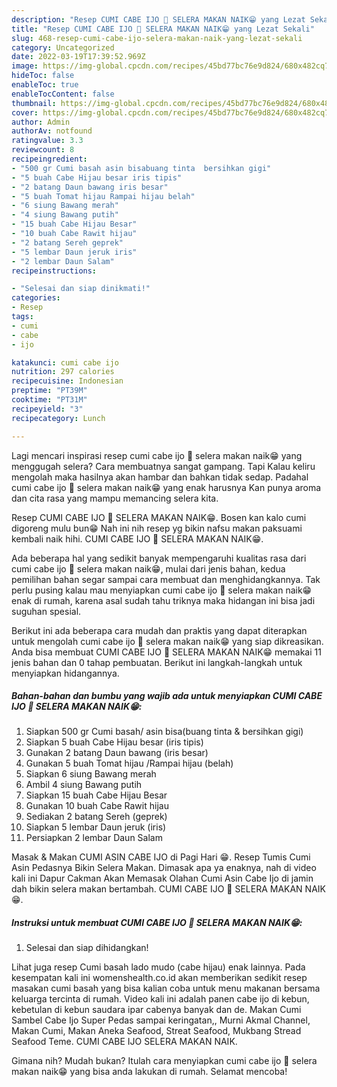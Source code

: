 ```yaml
---
description: "Resep CUMI CABE IJO 🐙 SELERA MAKAN NAIK😁 yang Lezat Sekali"
title: "Resep CUMI CABE IJO 🐙 SELERA MAKAN NAIK😁 yang Lezat Sekali"
slug: 468-resep-cumi-cabe-ijo-selera-makan-naik-yang-lezat-sekali
category: Uncategorized
date: 2022-03-19T17:39:52.969Z
image: https://img-global.cpcdn.com/recipes/45bd77bc76e9d824/680x482cq70/cumi-cabe-ijo-selera-makan-naik-foto-resep-utama.jpg
hideToc: false
enableToc: true
enableTocContent: false
thumbnail: https://img-global.cpcdn.com/recipes/45bd77bc76e9d824/680x482cq70/cumi-cabe-ijo-selera-makan-naik-foto-resep-utama.jpg
cover: https://img-global.cpcdn.com/recipes/45bd77bc76e9d824/680x482cq70/cumi-cabe-ijo-selera-makan-naik-foto-resep-utama.jpg
author: Admin
authorAv: notfound
ratingvalue: 3.3
reviewcount: 8
recipeingredient:
- "500 gr Cumi basah asin bisabuang tinta  bersihkan gigi"
- "5 buah Cabe Hijau besar iris tipis"
- "2 batang Daun bawang iris besar"
- "5 buah Tomat hijau Rampai hijau belah"
- "6 siung Bawang merah"
- "4 siung Bawang putih"
- "15 buah Cabe Hijau Besar"
- "10 buah Cabe Rawit hijau"
- "2 batang Sereh geprek"
- "5 lembar Daun jeruk iris"
- "2 lembar Daun Salam"
recipeinstructions:

- "Selesai dan siap dinikmati!"
categories:
- Resep
tags:
- cumi
- cabe
- ijo

katakunci: cumi cabe ijo 
nutrition: 297 calories
recipecuisine: Indonesian
preptime: "PT39M"
cooktime: "PT31M"
recipeyield: "3"
recipecategory: Lunch

---
```



Lagi mencari inspirasi resep cumi cabe ijo 🐙 selera makan naik😁 yang menggugah selera? Cara membuatnya sangat gampang. Tapi Kalau keliru mengolah maka hasilnya akan hambar dan bahkan tidak sedap. Padahal cumi cabe ijo 🐙 selera makan naik😁 yang enak harusnya Kan punya aroma dan cita rasa yang mampu memancing selera kita.


Resep CUMI CABE IJO 🐙 SELERA MAKAN NAIK😁. Bosen kan kalo cumi digoreng mulu bun😁 Nah ini nih resep yg bikin nafsu makan paksuami kembali naik hihi. CUMI CABE IJO 🐙 SELERA MAKAN NAIK😁.

Ada beberapa hal yang sedikit banyak mempengaruhi kualitas rasa dari cumi cabe ijo 🐙 selera makan naik😁, mulai dari jenis bahan, kedua pemilihan bahan segar sampai cara membuat dan menghidangkannya. Tak perlu pusing kalau mau menyiapkan cumi cabe ijo 🐙 selera makan naik😁 enak di rumah, karena asal sudah tahu triknya maka hidangan ini bisa jadi suguhan spesial.


Berikut ini ada beberapa cara mudah dan praktis yang dapat diterapkan untuk mengolah cumi cabe ijo 🐙 selera makan naik😁 yang siap dikreasikan. Anda bisa membuat CUMI CABE IJO 🐙 SELERA MAKAN NAIK😁 memakai 11 jenis bahan dan 0 tahap pembuatan. Berikut ini langkah-langkah untuk menyiapkan hidangannya.

<!--inarticleads1-->

##### Bahan-bahan dan bumbu yang wajib ada untuk menyiapkan CUMI CABE IJO 🐙 SELERA MAKAN NAIK😁:

1. Siapkan 500 gr Cumi basah/ asin bisa(buang tinta &amp; bersihkan gigi)
1. Siapkan 5 buah Cabe Hijau besar (iris tipis)
1. Gunakan 2 batang Daun bawang (iris besar)
1. Gunakan 5 buah Tomat hijau /Rampai hijau (belah)
1. Siapkan 6 siung Bawang merah
1. Ambil 4 siung Bawang putih
1. Siapkan 15 buah Cabe Hijau Besar
1. Gunakan 10 buah Cabe Rawit hijau
1. Sediakan 2 batang Sereh (geprek)
1. Siapkan 5 lembar Daun jeruk (iris)
1. Persiapkan 2 lembar Daun Salam


Masak &amp; Makan CUMI ASIN CABE IJO di Pagi Hari 😁. Resep Tumis Cumi Asin Pedasnya Bikin Selera Makan. Dimasak apa ya enaknya, nah di video kali ini Dapur Cakman Akan Memasak Olahan Cumi Asin Cabe Ijo di jamin dah bikin selera makan bertambah. CUMI CABE IJO 🐙 SELERA MAKAN NAIK😁. 

<!--inarticleads2-->

##### Instruksi untuk membuat CUMI CABE IJO 🐙 SELERA MAKAN NAIK😁:


1. Selesai dan siap dihidangkan!

Lihat juga resep Cumi basah lado mudo (cabe hijau) enak lainnya. Pada kesempatan kali ini womenshealth.co.id akan memberikan sedikit resep masakan cumi basah yang bisa kalian coba untuk menu makanan bersama keluarga tercinta di rumah. Video kali ini adalah panen cabe ijo di kebun, kebetulan di kebun saudara ipar cabenya banyak dan de. Makan Cumi Sambel Cabe Ijo Super Pedas sampai keringatan,, Murni Akmal Channel, Makan Cumi, Makan Aneka Seafood, Streat Seafood, Mukbang Stread Seafood Teme. CUMI CABE IJO SELERA MAKAN NAIK. 

Gimana nih? Mudah bukan? Itulah cara menyiapkan cumi cabe ijo 🐙 selera makan naik😁 yang bisa anda lakukan di rumah. Selamat mencoba!
